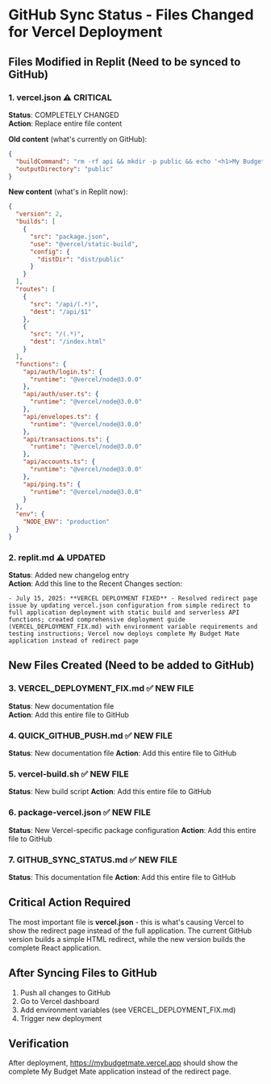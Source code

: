 # GitHub Sync Status - Files Changed for Vercel Deployment

## Files Modified in Replit (Need to be synced to GitHub)

### 1. vercel.json ⚠️ CRITICAL
**Status**: COMPLETELY CHANGED  
**Action**: Replace entire file content

**Old content** (what's currently on GitHub):
```json
{
  "buildCommand": "rm -rf api && mkdir -p public && echo '<h1>My Budget Mate</h1><p>Access the full app: <a href=\"https://mybudgetmate.replit.app\">mybudgetmate.replit.app</a></p>' > public/index.html",
  "outputDirectory": "public"
}
```

**New content** (what's in Replit now):
```json
{
  "version": 2,
  "builds": [
    {
      "src": "package.json",
      "use": "@vercel/static-build",
      "config": {
        "distDir": "dist/public"
      }
    }
  ],
  "routes": [
    {
      "src": "/api/(.*)",
      "dest": "/api/$1"
    },
    {
      "src": "/(.*)",
      "dest": "/index.html"
    }
  ],
  "functions": {
    "api/auth/login.ts": {
      "runtime": "@vercel/node@3.0.0"
    },
    "api/auth/user.ts": {
      "runtime": "@vercel/node@3.0.0"  
    },
    "api/envelopes.ts": {
      "runtime": "@vercel/node@3.0.0"
    },
    "api/transactions.ts": {
      "runtime": "@vercel/node@3.0.0"
    },
    "api/accounts.ts": {
      "runtime": "@vercel/node@3.0.0"
    },
    "api/ping.ts": {
      "runtime": "@vercel/node@3.0.0"
    }
  },
  "env": {
    "NODE_ENV": "production"
  }
}
```

### 2. replit.md ⚠️ UPDATED
**Status**: Added new changelog entry  
**Action**: Add this line to the Recent Changes section:

```
- July 15, 2025: **VERCEL DEPLOYMENT FIXED** - Resolved redirect page issue by updating vercel.json configuration from simple redirect to full application deployment with static build and serverless API functions; created comprehensive deployment guide (VERCEL_DEPLOYMENT_FIX.md) with environment variable requirements and testing instructions; Vercel now deploys complete My Budget Mate application instead of redirect page
```

## New Files Created (Need to be added to GitHub)

### 3. VERCEL_DEPLOYMENT_FIX.md ✅ NEW FILE
**Status**: New documentation file  
**Action**: Add this entire file to GitHub

### 4. QUICK_GITHUB_PUSH.md ✅ NEW FILE  
**Status**: New documentation file
**Action**: Add this entire file to GitHub

### 5. vercel-build.sh ✅ NEW FILE
**Status**: New build script
**Action**: Add this entire file to GitHub

### 6. package-vercel.json ✅ NEW FILE
**Status**: New Vercel-specific package configuration
**Action**: Add this entire file to GitHub

### 7. GITHUB_SYNC_STATUS.md ✅ NEW FILE
**Status**: This documentation file
**Action**: Add this entire file to GitHub

## Critical Action Required

The most important file is **vercel.json** - this is what's causing Vercel to show the redirect page instead of the full application. The current GitHub version builds a simple HTML redirect, while the new version builds the complete React application.

## After Syncing Files to GitHub

1. Push all changes to GitHub
2. Go to Vercel dashboard
3. Add environment variables (see VERCEL_DEPLOYMENT_FIX.md)
4. Trigger new deployment

## Verification

After deployment, https://mybudgetmate.vercel.app should show the complete My Budget Mate application instead of the redirect page.